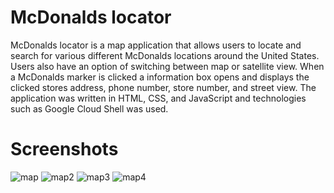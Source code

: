 # McDonalds locator
McDonalds locator is a map application that allows users to locate and search for various different McDonalds locations around the United States. Users also have an option of switching between map or satellite view. When a McDonalds marker is clicked a information box opens and displays the clicked stores address, phone number, store number, and street view. The application was written in HTML, CSS, and JavaScript and technologies such as Google Cloud Shell was used.  

# Screenshots
![map](https://user-images.githubusercontent.com/98442340/182055500-3419ff20-6a74-4809-8ade-f33f8c8129eb.png)
![map2](https://user-images.githubusercontent.com/98442340/182055518-5f865121-a53d-488b-aaae-3f6fd58df616.png)
![map3](https://user-images.githubusercontent.com/98442340/182055717-e719404e-d88e-41b0-9b0e-2830f05005af.png)
![map4](https://user-images.githubusercontent.com/98442340/182057178-ee800804-1cc8-4c13-ab7e-70fcccfad214.png)


